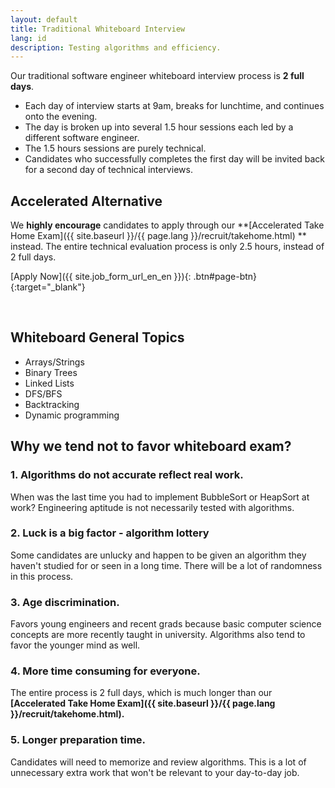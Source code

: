 ```yaml
---
layout: default
title: Traditional Whiteboard Interview
lang: id
description: Testing algorithms and efficiency.
---
```


Our traditional software engineer whiteboard interview process is **2 full days**.

- Each day of interview starts at 9am, breaks for lunchtime, and continues onto the evening.
- The day is broken up into several 1.5 hour sessions each led by a different software engineer.
- The 1.5 hours sessions are purely technical.
- Candidates who successfully completes the first day will be invited back for a second day of technical interviews.

## Accelerated Alternative

We **highly encourage** candidates to apply through our **[Accelerated Take Home Exam]({{ site.baseurl }}/{{ page.lang }}/recruit/takehome.html)
** instead. The entire technical evaluation process is only 2.5 hours, instead of 2 full days.

[Apply Now]({{ site.job_form_url_en_en }}){: .btn#page-btn}{:target="\_blank"}

<br>

## Whiteboard General Topics

- Arrays/Strings
- Binary Trees
- Linked Lists
- DFS/BFS
- Backtracking
- Dynamic programming

## Why we tend not to favor whiteboard exam?

### 1. Algorithms do not accurate reflect real work.

When was the last time you had to implement BubbleSort or HeapSort at work? Engineering aptitude is not necessarily tested with algorithms.

### 2. Luck is a big factor - algorithm lottery

Some candidates are unlucky and happen to be given an algorithm they haven't studied for or seen in a long time. There will be a lot of randomness in this process.

### 3. Age discrimination.

Favors young engineers and recent grads because basic computer science concepts are more recently taught in university. Algorithms also tend to favor the younger mind as well.

### 4. More time consuming for everyone.

The entire process is 2 full days, which is much longer than our **[Accelerated Take Home Exam]({{ site.baseurl }}/{{ page.lang }}/recruit/takehome.html).**

### 5. Longer preparation time.

Candidates will need to memorize and review algorithms. This is a lot of unnecessary extra work that won't be relevant to your day-to-day job.

<br>